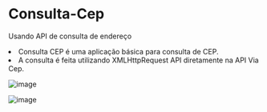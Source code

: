 # Consulta-Cep
Usando API de consulta de endereço


<li>Consulta CEP é uma aplicação básica para consulta de CEP.</li>
<li>A consulta é feita utilizando XMLHttpRequest API diretamente na API Via Cep.</li>


![image](https://github.com/felipexavier26/Consulta-Cep/assets/103685054/448d3217-4773-4a82-a420-10904e65c95e)

![image](https://github.com/felipexavier26/Consulta-Cep/assets/103685054/55b6f58a-bf59-4d48-9037-a72f807698ac)


